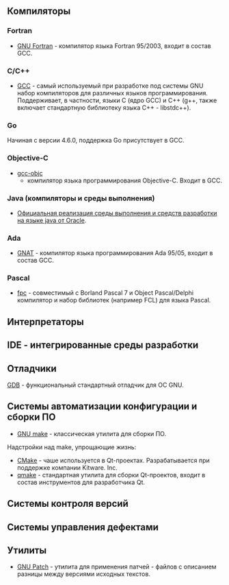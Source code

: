 ## Компиляторы

### Fortran

  - [GNU Fortran](http://gcc.gnu.org/fortran/) - компилятор языка
    Fortran 95/2003, входит в состав GCC.

### C/C++

  - [GCC](http://gcc.gnu.org/) - самый используемый при разработке под
    системы GNU набор компиляторов для различных языков
    программирования. Поддерживает, в частности, языки C
    (ядро GCC) и C++ (g++, также включает стандартную библиотеку языка
    C++ - libstdc++).

### Go

Начиная с версии 4.6.0, поддержка Go присутствует в GCC.

### Objective-C

  - [gcc-objc](http://gcc.gnu.org/onlinedocs/gcc-3.3.1/gcc/Objective-C.html)
    - компилятор языка программирования Objective-C. Входит в GCC.

### Java (компиляторы и среды выполнения)

  - [Официальная реализация среды выполнения и средств разработки на
    языке java от
    Oracle](http://www.oracle.com/technetwork/java/javase/overview/index.html).

### Ada

  - [GNAT](http://gcc.gnu.org/wiki/GNAT) - компилятор языка
    программирования Ada 95/05, входит в состав GCC.

### Pascal

  - [fpc](http://www.freepascal.org/) - совместимый с Borland Pascal 7 и
    Object Pascal/Delphi компилятор и набор библиотек (например FCL) для
    языка Pascal.

## Интерпретаторы

## IDE - интегрированные среды разработки

## Отладчики

[GDB](http://www.gnu.org/software/gdb/) - функциональный стандартный
отладчик для ОС GNU.

## Системы автоматизации конфигурации и сборки ПО

  - [GNU make](http://www.gnu.org/software/make/) - классическая утилита
    для сборки ПО.

Надстройки над make, упрощающие жизнь:

  - [CMake](http://www.cmake.org/) - чаше используется в Qt-проектах.
    Разрабатывается при поддержке компании Kitware. Inc.
  - [qmake](http://doc.qt.nokia.com/latest/qmake-manual.html) -
    стандартная утилита для сборки Qt-проектов, входит в состав
    инструментов для разработчика Qt.

## Системы контроля версий

## Системы управления дефектами

## Утилиты

  - [GNU Patch](http://savannah.gnu.org/projects/patch/) - утилита для
    применения патчей - файлов с описанием разницы между версиями
    исходных текстов.
